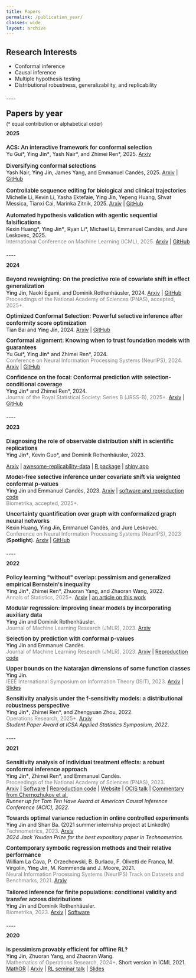 ```yaml
---
title: Papers
permalink: /publication_year/ 
classes: wide
layout: archive
---
```


## Research Interests


- Conformal inference
- Causal inference 
- Multiple hypothesis testing 
- Distributional robustness, generalizability, and replicability

<!-- This page organizes my papers by year.  See papers by topic [here](/publication_topic/). -->

<p style="margin-bottom: 20px;"> </p>
---- 
<p style="margin-bottom: -10px;"> </p>

## Papers by year
<p style="margin-bottom: -10px;"> </p>


<span style="font-size:13px">(* equal contribution or alphabetical order)</span>


<p style="margin-bottom: -10px;"> </p>

#### 2025

<p style="margin-bottom: 20px;"> </p>




<span style="font-size:15px;font-weight: 600;">ACS: An interactive framework for conformal selection</span>   
 <span style="font-size:14px;">Yu Gui\*, </span><span style="font-size:14px;font-weight:500;">Ying Jin\*</span><span style="font-size:14px;">, Yash Nair\*, and Zhimei Ren\*, 2025. [Arxiv](https://arxiv.org/abs/2507.15825)  

<span style="font-size:15px;font-weight: 600;">Diversifying conformal selections</span>   
 <span style="font-size:14px;">Yash Nair, </span><span style="font-size:14px;font-weight:500;">Ying Jin</span><span style="font-size:14px;">, James Yang, and Emmanuel Candès, 2025. [Arxiv](https://arxiv.org/abs/2506.16229) | [GitHub](https://github.com/Yashnair123/diverseSelect)   
 
<!-- <span style="font-size:15px;font-weight: 600;">Guaranteed molecule generation via conformal nested testing</span>   
 <span style="font-size:14px;">Siddhartha Laghuvarapu, </span><span style="font-size:14px;font-weight:500;">Ying Jin</span><span style="font-size:14px;">, and Jimeng Sun, 2025.     -->

<span style="font-size:15px;font-weight: 600;">Controllable sequence editing for biological and clinical trajectories</span>   
 <span style="font-size:14px;">Michelle Li, Kevin Li, Yasha Ektefaie, </span><span style="font-size:14px;font-weight:500;">Ying Jin</span><span style="font-size:14px;">, Yepeng Huang, Shvat Messica, Tianxi Cai, Marinka Zitnik, 2025. [Arxiv](https://arxiv.org/abs/2502.03569) | [GitHub](https://github.com/mims-harvard/CLEF)</span>      

<span style="font-size:15px;font-weight: 600;">Automated hypothesis validation with agentic sequential falsifications</span>   
 <span style="font-size:14px;">Kexin Huang\*, </span><span style="font-size:14px;font-weight:500;">Ying Jin\*</span><span style="font-size:14px;">, Ryan Li\*, Michael Li, Emmanuel Candès, and Jure Leskovec, 2025.   
 <span style="color:grey;font-size:14px;">International Conference on Machine Learning (ICML), 2025. </span>[Arxiv](https://arxiv.org/pdf/2502.09858) | [GitHub](https://github.com/snap-stanford/POPPER)</span> 

<p style="margin-bottom: 20px;"> </p>
----
<p style="margin-bottom: -10px;"> </p>

#### 2024

<p style="margin-bottom: 20px;"> </p>

<span style="font-size:15px;font-weight: 600;">Beyond reweighting: On the predictive role of covariate shift in effect generalization</span>   
 <span style="font-size:14px;font-weight:500;">Ying Jin</span><span style="font-size:14px;">, <span style="font-size:14px;">Naoki Egami, and Dominik Rothenhäusler, 2024. [Arxiv](https://arxiv.org/abs/2412.08869) | [GitHub](https://github.com/ying531/predictive-shift)</span>  
  <span style="color:grey;font-size:14px;">Proceedings of the National Academy of Sciences (PNAS), accepted, 2025+.</span>   

<p style="margin-bottom: -3px;"> </p>
 
<span style="font-size:15px;font-weight: 600;">Optimized Conformal Selection: Powerful selective inference after conformity score optimization</span>   
 <span style="font-size:14px;">Tian Bai and </span><span style="font-size:14px;font-weight:500;">Ying Jin</span><span style="font-size:14px;">, 2024.</span> <span style="font-size:14px;"> [Arxiv](https://arxiv.org/abs/2411.17983) | [GitHub](https://github.com/Tian-Bai/OptCS)</span>   
 <!-- <span style="color:grey;font-size:14px;">Major revision requested at Journal of the Royal Statistical Society: Series B (JRSS-B).</span>   -->

<p style="margin-bottom: -3px;"> </p>

<span style="font-size:15px;font-weight: 600;">Conformal alignment: Knowing when to trust foundation models with guarantees</span>   
 <span style="font-size:14px;">Yu Gui\*, </span><span style="font-size:14px;font-weight:500;">Ying Jin\*</span><span style="font-size:14px;"> and Zhimei Ren\*, 2024.</span>    
 <span style="color:grey;font-size:14px;">Conference on Neural Information Processing Systems (NeurIPS), 2024.</span> <span style="font-size:14px;">[Arxiv](https://arxiv.org/abs/2405.10301) | [GitHub](https://github.com/yugjerry/conformal-alignment)</span> 

<p style="margin-bottom: -3px;"> </p>

<span style="font-size:15px;font-weight: 600;">Confidence on the focal: Conformal prediction with selection-conditional coverage</span>   
 <span style="font-size:14px;font-weight:500;">Ying Jin\*</span><span style="font-size:14px;"> and Zhimei Ren\*, 2024.</span>  
 <span style="color:grey;font-size:14px;">Journal of the Royal Statistical Society: Series B (JRSS-B), 2025+.</span> <span style="font-size:14px;">[Arxiv](https://arxiv.org/abs/2403.03868) | [GitHub](https://github.com/ying531/JOMI-paper)</span> 
 

<p style="margin-bottom: 20px;"> </p>
----
<p style="margin-bottom: -10px;"> </p>

#### 2023

<p style="margin-bottom: 20px;"> </p>

<span style="font-size:15px;font-weight: 600;">Diagnosing the role of observable distribution shift in scientific replications</span>          
  <span style="font-size:14px;font-weight:500;">Ying Jin\*</span><span style="font-size:14px;">, Kevin Guo\*, and Dominik Rothenhäusler, 2023.</span>  
  <!-- <span style="color:grey;font-size:14px;">Minor revision requested at Journal of the Royal Statistical Society: Series C (JRSS-C).</span>     -->
  <span style="font-size:14px;">[Arxiv](https://arxiv.org/abs/2309.01056) | [awesome-replicability-data](https://github.com/ying531/awesome-replicability-data) | [R package](https://github.com/ying531/repDiagnosis) | [shiny app](https://mbzlnj-ying-jin.shinyapps.io/shiny/)</span>

<p style="margin-bottom: -3px;"> </p>

<span style="font-size:15px;font-weight: 600;">Model-free selective inference under covariate shift via weighted conformal p-values</span>    
  <span style="font-size:14px;font-weight:500;">Ying Jin</span><span style="font-size:14px;"> and Emmanuel Candès, 2023.</span> <span style="font-size:14px;">[Arxiv](https://arxiv.org/abs/2307.09291) | [software and reproduction code](https://github.com/ying531/conformal-selection)</span>  
  <span style="color:grey;font-size:14px;">Biometrika, accepted, 2025+.</span>  

<p style="margin-bottom: -3px;"> </p>


<span style="font-size:15px;font-weight: 600;">Uncertainty quantification over graph with conformalized graph neural networks</span>         
  <span style="font-size:14px;">Kexin Huang, </span><span style="font-size:14px;font-weight:500;">Ying Jin</span><span style="font-size:14px;">, Emmanuel Candès, and Jure Leskovec.</span>  
    <span style="color:grey;font-size:14px;">Conference on Neural Information Processing Systems (NeurIPS), 2023</span>  <span style="font-size:14px;">(**Spotlight**)</span>. 
    <span style="font-size:14px;">[Arxiv](https://arxiv.org/abs/2305.14535) | [GitHub](https://github.com/snap-stanford/conformalized-gnn)</span>
 

<p style="margin-bottom: 20px;"> </p>
----
<p style="margin-bottom: -10px;"> </p>

#### 2022

<p style="margin-bottom: 20px;"> </p>

<span style="font-size:15px;font-weight: 600;">Policy learning "without" overlap: pessimism and generalized empirical Bernstein's inequality</span>          
  <span style="font-size:14px;font-weight:500;">Ying Jin\*</span><span style="font-size:14px;">, Zhimei Ren\*, Zhuoran Yang, and Zhaoran Wang, 2022.</span>    
  <span style="color:grey;font-size:14px;">Annals of Statistics, 2025+.</span>  <span style="font-size:14px;">[Arxiv](https://arxiv.org/abs/2212.09900) | [an article on this work](https://gerben-oostra.medium.com/policy-learning-without-overlap-is-it-possible-c304dec76240)</span>

<p style="margin-bottom: -3px;"> </p>

<span style="font-size:15px;font-weight: 600;">Modular regression: improving linear models by incorporating auxiliary data</span>          
  <span style="font-size:14px;font-weight:500;">Ying Jin</span><span style="font-size:14px"> and Dominik Rothenhäusler.</span>    
  <span style="color:grey;font-size:14px;">Journal of Machine Learning Research (JMLR), 2023.</span>  <span style="font-size:14px">[Arxiv](https://arxiv.org/abs/2211.10032)</span>

<p style="margin-bottom: -3px;"> </p>

<span style="font-size:15px;font-weight: 600;">Selection by prediction with conformal p-values</span>         
  <span style="font-size:14px;font-weight:500;">Ying Jin</span><span style="font-size:14px"> and Emmanuel Candès.</span>      
  <span style="color:grey;font-size:14px;">Journal of Machine Learning Research (JMLR), 2023.</span> <span style="font-size:14px">[Arxiv](https://arxiv.org/abs/2210.01408) | [Reproduction code](https://github.com/ying531/selcf_paper)</span>

<p style="margin-bottom: -3px;"> </p>

<span style="font-size:15px;font-weight: 600;">Upper bounds on the Natarajan dimensions of some function classes</span>       
  <span style="font-size:14px;font-weight:500;">Ying Jin.</span>    
  <span style="color:grey;font-size:14px;">IEEE International Symposium on Information Theory (ISIT), 2023.</span>  <span style="font-size:14px">[Arxiv](https://arxiv.org/pdf/2209.07015.pdf) | [Slides](/assets/files/slides_natarajan.pdf)</span>  

<p style="margin-bottom: -3px;"> </p>

<span style="font-size:15px;font-weight: 600;">Sensitivity analysis under the f-sensitivity models: a distributional robustness perspective</span>        
  <span style="font-size:14px;font-weight:500;">Ying Jin\*</span><span style="font-size:14px;">, Zhimei Ren\*, and Zhengyuan Zhou, 2022.  
  <span style="color:grey;font-size:14px;">Operations Research, 2025+.</span> [Arxiv](https://arxiv.org/abs/2203.04373)</span>  
  <span style="font-size:14px;">*Student Paper Award at ICSA Applied Statistics Symposium, 2022*.</span>


<p style="margin-bottom: 20px;"> </p>
----
<p style="margin-bottom: -10px;"> </p>

#### 2021

<p style="margin-bottom: 20px;"> </p>

<span style="font-size:15px;font-weight: 600;">Sensitivity analysis of individual treatment effects: a robust conformal inference approach</span>         
  <span style="font-size:14px;font-weight:500;">Ying Jin\*</span><span style="font-size:14px">, Zhimei Ren\*, and Emmanuel Candès.</span>    
  <span style="color:grey;font-size:14px;">Proceedings of the National Academy of Sciences (PNAS), 2023</span>.  
  <span style="font-size:14px">[Arxiv](https://arxiv.org/abs/2111.12161) | [Software](https://github.com/zhimeir/cfsensitivity) | [Reproduction code](https://github.com/ying531/cfsensitivity_paper/blob/main/README.md) | [Website](https://zhimeir.github.io/cfsensitivity/) | [OCIS talk](https://www.youtube.com/watch?v=aM3auY7kgSA) | [Commentary from Chernozhukov et al.](https://www.pnas.org/doi/full/10.1073/pnas.2300458120)</span>    
  <span style="font-size:14px">*Runner up for Tom Ten Have Award at American Causal Inference Conference (ACIC), 2022*.</span>  

<p style="margin-bottom: -3px;"> </p>

<span style="font-size:15px;font-weight: 600;">Towards optimal variance reduction in online controlled experiments</span>        
  <span style="font-size:14px;font-weight:500;">Ying Jin</span><span style="font-size:14px"> and Shan Ba. (2021 summer internship project at LinkedIn) </span>   
  <span style="color:grey;font-size:14px;">Technometrics, 2023</span>. <span style="font-size:14px"> [Arxiv](https://arxiv.org/abs/2110.13406)</span>   
  <span style="font-size:14px">*2024 Jack Youden Prize for the best expository paper in Technometrics*.</span>


<p style="margin-bottom: -3px;"> </p>

<span style="font-size:15px;font-weight: 600;">Contemporary symbolic regression methods and their relative performance</span>        
  <span style="font-size:14px">William La Cava, P. Orzechowski, B. Burlacu, F. Olivetti de Franca, M. Virgolin,</span> <span style="font-size:14px;font-weight:500;">Ying Jin</span><span style="font-size:14px">, M. Kommenda and J. Moore, 2021.</span>    
  <span style="color:grey;font-size:14px;">Neural Information Processing Systems (NeurIPS) Track on Datasets and Benchmarks, 2021</span>. <span style="font-size:14px">[Arxiv](https://arxiv.org/pdf/2107.14351.pdf)</span>


<span style="font-size:15px;font-weight: 600;">Tailored inference for finite populations: conditional validity and transfer across distributions</span>          
  <span style="font-size:14px;font-weight:500;">Ying Jin</span><span style="font-size:14px"> and Dominik Rothenhäusler.</span>     
  <span style="color:grey;font-size:14px;">Biometrika, 2023.</span>  <span style="font-size:14px">[Arxiv](https://arxiv.org/pdf/2104.04565.pdf) | [Software](https://github.com/ying531/transinf) </span>


<p style="margin-bottom: 20px;"> </p>
----
<p style="margin-bottom: -10px;"> </p>

#### 2020

<p style="margin-bottom: 20px;"> </p>

<span style="font-size:15px;font-weight: 600;">Is pessimism provably efficient for offline RL?</span>   
  <span style="font-size:14px;font-weight:500;">Ying Jin</span><span style="font-size:14px">, Zhuoran Yang, and Zhaoran Wang.</span>  
  <span style="color:grey;font-size:14px;">Mathematics of Operations Research, 2024+</span>. <span style="font-size:14px">Short version in ICML 2021. [MathOR](https://pubsonline.informs.org/doi/full/10.1287/moor.2022.0216) | [Arxiv](https://arxiv.org/pdf/2012.15085.pdf) | [RL seminar talk](https://www.youtube.com/watch?v=vo6HZUDXE1w) | [Slides](/assets/files/slides_pessimism.pdf)</span>   




 
<!-- 

<p style="margin-bottom: 20px;"> </p>
---

<p style="margin-bottom: -10px;"> </p>

## Undergraduate works










<span style="font-size:15px;font-weight: 600;">Computational-statistical tradeoffs in inferring combinatorial structures of Ising model</span>      
  <span style="font-size:14px;font-weight:500;">Ying Jin</span><span style="font-size:14px">, Zhaoran Wang, and Junwei Lu.</span>  
 <span style="color:grey;font-size:14px;">International Conference on Machine Learning (ICML), 2020</span>. <span style="font-size:14px">[PMLR](http://proceedings.mlr.press/v119/jin20g.html)</span>

<p style="margin-bottom: -3px;"> </p>

<span style="font-size:15px;font-weight: 600;">Bayesian symbolic regression</span>    
  <span style="font-size:14px;font-weight:500;">Ying Jin</span><span style="font-size:14px">, Weilin Fu, Jian Kang, Jiadong Guo, and Jian Guo. (undergrad internship project)</span>   
<span style="color:grey;font-size:14px;">Proceedings of the 9th International Workshop on Statistical Relational Artificial Intelligence, 2020</span>. <span style="font-size:14px">[Arxiv](https://arxiv.org/pdf/1910.08892.pdf)</span> -->
